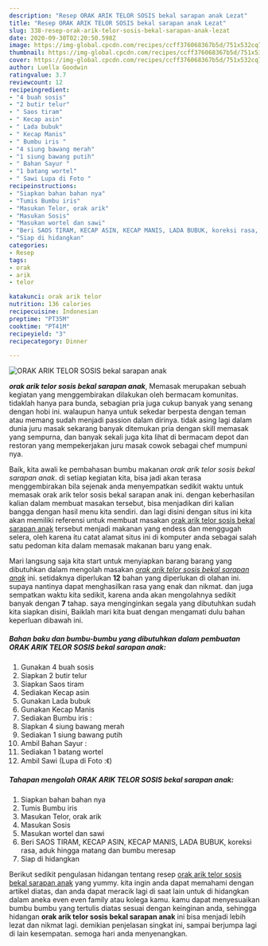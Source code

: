 ```yaml
---
description: "Resep ORAK ARIK TELOR SOSIS bekal sarapan anak Lezat"
title: "Resep ORAK ARIK TELOR SOSIS bekal sarapan anak Lezat"
slug: 338-resep-orak-arik-telor-sosis-bekal-sarapan-anak-lezat
date: 2020-09-30T02:20:50.598Z
image: https://img-global.cpcdn.com/recipes/ccff376068367b5d/751x532cq70/orak-arik-telor-sosis-bekal-sarapan-anak-foto-resep-utama.jpg
thumbnail: https://img-global.cpcdn.com/recipes/ccff376068367b5d/751x532cq70/orak-arik-telor-sosis-bekal-sarapan-anak-foto-resep-utama.jpg
cover: https://img-global.cpcdn.com/recipes/ccff376068367b5d/751x532cq70/orak-arik-telor-sosis-bekal-sarapan-anak-foto-resep-utama.jpg
author: Luella Goodwin
ratingvalue: 3.7
reviewcount: 12
recipeingredient:
- "4 buah sosis"
- "2 butir telur"
- " Saos tiram"
- " Kecap asin"
- " Lada bubuk"
- " Kecap Manis"
- " Bumbu iris "
- "4 siung bawang merah"
- "1 siung bawang putih"
- " Bahan Sayur "
- "1 batang wortel"
- " Sawi Lupa di Foto "
recipeinstructions:
- "Siapkan bahan bahan nya"
- "Tumis Bumbu iris"
- "Masukan Telor, orak arik"
- "Masukan Sosis"
- "Masukan wortel dan sawi"
- "Beri SAOS TIRAM, KECAP ASIN, KECAP MANIS, LADA BUBUK, koreksi rasa, aduk hingga matang dan bumbu meresap"
- "Siap di hidangkan"
categories:
- Resep
tags:
- orak
- arik
- telor

katakunci: orak arik telor 
nutrition: 136 calories
recipecuisine: Indonesian
preptime: "PT35M"
cooktime: "PT41M"
recipeyield: "3"
recipecategory: Dinner

---
```



![ORAK ARIK TELOR SOSIS bekal sarapan anak](https://img-global.cpcdn.com/recipes/ccff376068367b5d/751x532cq70/orak-arik-telor-sosis-bekal-sarapan-anak-foto-resep-utama.jpg)

<b><i>orak arik telor sosis bekal sarapan anak</i></b>, Memasak merupakan sebuah kegiatan yang menggembirakan dilakukan oleh bermacam komunitas. tidaklah hanya para bunda, sebagian pria juga cukup banyak yang senang dengan hobi ini. walaupun hanya untuk sekedar berpesta dengan teman atau memang sudah menjadi passion dalam dirinya. tidak asing lagi dalam dunia juru masak sekarang banyak ditemukan pria dengan skill memasak yang sempurna, dan banyak sekali juga kita lihat di bermacam depot dan restoran yang mempekerjakan juru masak cowok sebagai chef mumpuni nya.



Baik, kita awali ke pembahasan bumbu makanan <i>orak arik telor sosis bekal sarapan anak</i>. di setiap kegiatan kita, bisa jadi akan terasa menggembirakan bila sejenak anda menyempatkan sedikit waktu untuk memasak orak arik telor sosis bekal sarapan anak ini. dengan keberhasilan kalian dalam membuat masakan tersebut, bisa menjadikan diri kalian bangga dengan hasil menu kita sendiri. dan lagi disini dengan situs ini kita akan memiliki referensi untuk membuat masakan <u>orak arik telor sosis bekal sarapan anak</u> tersebut menjadi makanan yang endess dan menggugah selera, oleh karena itu catat alamat situs ini di komputer anda sebagai salah satu pedoman kita dalam memasak makanan baru yang enak.


Mari langsung saja kita start untuk menyiapkan barang barang yang dibutuhkan dalam mengolah masakan <u><i>orak arik telor sosis bekal sarapan anak</i></u> ini. setidaknya diperlukan <b>12</b> bahan yang diperlukan di olahan ini. supaya nantinya dapat menghasilkan rasa yang enak dan nikmat. dan juga sempatkan waktu kita sedikit, karena anda akan mengolahnya sedikit banyak dengan <b>7</b> tahap. saya menginginkan segala yang dibutuhkan sudah kita siapkan disini, Baiklah mari kita buat dengan mengamati dulu bahan keperluan dibawah ini.

<!--inarticleads1-->

##### Bahan baku dan bumbu-bumbu yang dibutuhkan dalam pembuatan ORAK ARIK TELOR SOSIS bekal sarapan anak:

1. Gunakan 4 buah sosis
1. Siapkan 2 butir telur
1. Siapkan  Saos tiram
1. Sediakan  Kecap asin
1. Gunakan  Lada bubuk
1. Gunakan  Kecap Manis
1. Sediakan  Bumbu iris :
1. Siapkan 4 siung bawang merah
1. Sediakan 1 siung bawang putih
1. Ambil  Bahan Sayur :
1. Sediakan 1 batang wortel
1. Ambil  Sawi (Lupa di Foto :《)




<!--inarticleads2-->

##### Tahapan mengolah ORAK ARIK TELOR SOSIS bekal sarapan anak:

1. Siapkan bahan bahan nya
1. Tumis Bumbu iris
1. Masukan Telor, orak arik
1. Masukan Sosis
1. Masukan wortel dan sawi
1. Beri SAOS TIRAM, KECAP ASIN, KECAP MANIS, LADA BUBUK, koreksi rasa, aduk hingga matang dan bumbu meresap
1. Siap di hidangkan




Berikut sedikit pengulasan hidangan tentang resep <u>orak arik telor sosis bekal sarapan anak</u> yang yummy. kita ingin anda dapat memahami dengan artikel diatas, dan anda dapat meracik lagi di saat lain untuk di hidangkan dalam aneka even even family atau kolega kamu. kamu dapat menyesuaikan bumbu bumbu yang tertulis diatas sesuai dengan keinginan anda, sehingga hidangan <b>orak arik telor sosis bekal sarapan anak</b> ini bisa menjadi lebih lezat dan nikmat lagi. demikian penjelasan singkat ini, sampai berjumpa lagi di lain kesempatan. semoga hari anda menyenangkan.
